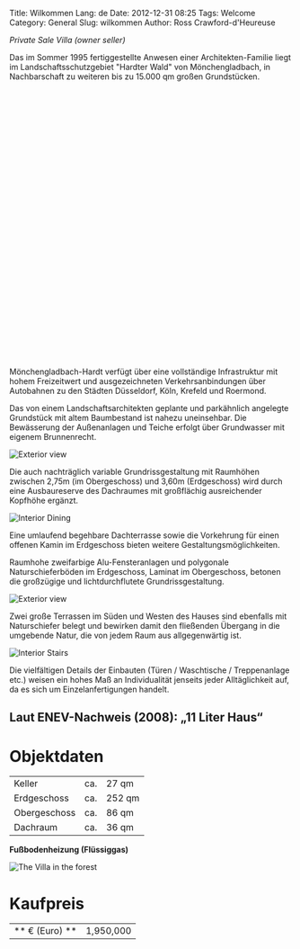 Title: Wilkommen
Lang: de
Date: 2012-12-31 08:25
Tags: Welcome
Category: General
Slug: wilkommen
Author: Ross Crawford-d'Heureuse

_Private Sale Villa (owner seller)_

Das im Sommer 1995 fertiggestellte Anwesen einer Architekten-Familie liegt im Landschaftsschutzgebiet "Hardter Wald" von Mönchengladbach, in Nachbarschaft zu weiteren bis zu 15.000 qm großen Grundstücken.

<div id="map_canvas" style="width:512px;height:480px"></div>

Mönchengladbach-Hardt verfügt über eine vollständige Infrastruktur mit hohem Freizeitwert und ausgezeichneten Verkehrsanbindungen über Autobahnen zu den Städten Düsseldorf, Köln, Krefeld und Roermond.

Das von einem Landschaftsarchitekten geplante und parkähnlich angelegte Grundstück mit altem Baumbestand ist nahezu uneinsehbar. Die Bewässerung der Außenanlagen und Teiche erfolgt über Grundwasser mit eigenem Brunnenrecht.

![Exterior view](/static/images/garden-3.jpg "View from Entrance")

Die auch nachträglich variable Grundrissgestaltung mit Raumhöhen zwischen 2,75m (im Obergeschoss) und 3,60m (Erdgeschoss) wird durch eine Ausbaureserve des Dachraumes mit großflächig ausreichender Kopfhöhe ergänzt.

![Interior Dining](/static/images/interior-dining.jpg "View from Dining Room")

Eine umlaufend begehbare Dachterrasse sowie die Vorkehrung für einen offenen Kamin im Erdgeschoss bieten weitere Gestaltungsmöglichkeiten.

Raumhohe zweifarbige Alu-Fensteranlagen und polygonale Naturschieferböden im Erdgeschoss, Laminat im Obergeschoss, betonen die großzügige und lichtdurchflutete Grundrissgestaltung.

![Exterior view](/static/images/teich-1.jpg "View from First Floor")

Zwei große Terrassen im Süden und Westen des Hauses sind ebenfalls mit Naturschiefer belegt und bewirken damit den fließenden Übergang in die umgebende Natur, die von jedem Raum aus allgegenwärtig ist.

![Interior Stairs](/static/images/interior-stair.jpg "Interior Stairs")

Die vielfältigen Details der Einbauten (Türen / Waschtische / Treppenanlage etc.) weisen ein hohes Maß an Individualität jenseits jeder Alltäglichkeit auf, da es sich um Einzelanfertigungen handelt.

## Laut ENEV-Nachweis (2008): „11 Liter Haus“ ##
 

# Objektdaten #

<table>
<tr><td>Keller</td><td> ca.</td><td>27 qm</td></tr>
<tr><td>Erdgeschoss</td><td>ca.</td><td>252 qm</td></tr>
<tr><td>Obergeschoss</td><td>ca.</td><td>86 qm</td></tr>
<tr><td>Dachraum</td><td>ca.</td><td>36 qm</td></tr>
</table>

**Fußbodenheizung (Flüssiggas)**


![The Villa in the forest](/static/images/welcome.jpg "The Villa in the forest")

# Kaufpreis #

<table>
<tr>
<td>** € (Euro) **</td><td>1,950,000</td>
</tr>
</table>

<script src="https://maps.googleapis.com/maps/api/js?v=3.exp&key=AIzaSyBhGjmo_89lYuLL3pQAvGWAc4bhS3GVBE0&sensor=false"></script>
<script>
var map;
function initialize() {
  var mapOptions = {
    zoom: 18,
    //center: new google.maps.LatLng(-34.397, 150.644),
    mapTypeId: google.maps.MapTypeId.SATELLITE
  };

	map = new google.maps.Map(document.getElementById('map_canvas'), mapOptions);
  	geocoder = new google.maps.Geocoder();
	geocoder.geocode( { 'address': 'Ungermannsweg 3, Monchengladbach NRW Germany'}, function(results, status) {
      if (status == google.maps.GeocoderStatus.OK) {
        //In this case it creates a marker, but you can get the lat and lng from the location.LatLng
        map.setCenter(results[0].geometry.location);
        var marker = new google.maps.Marker({
            map: map, 
            position: results[0].geometry.location
        });
      }
  	});
}

google.maps.event.addDomListener(window, 'load', initialize);
</script>


<link rel="stylesheet" type="text/css" href="/static/js/Elastislide/css/elastislide.css" />
<script type="text/javascript" src="/static/js/Elastislide/js/jquerypp.custom.js"></script>
<script type="text/javascript" src="/static/js/Elastislide/js/jquery.elastislide.js"></script>

<script type="text/javascript">
$(document).ready(function(){

	var gallery = $('<ul/>', {
		id: 'gallery',
		class: 'elastislide-list'
	});

	$('article').prepend(gallery)

	$.each($('img'), function(i,e){
		$(e).width(580).height(400)
		var a = $('<a>', {
			href: e.src,
			html: $('<img/>', {
				src: e.src
			})
		});

		$('#gallery').append($('<li></li>',{
			html: a
		}))
	});

	$('#gallery').elastislide( {
		minItems : 5,
		onClick: function(el, position, event) {
			event.preventDefault();
			var src = $(el.find('img')).attr('src');
			var image = $('[src="'+src+'"]');
			console.log(image)
			$.scrollTo(image)
		}
	});

});
</script>
